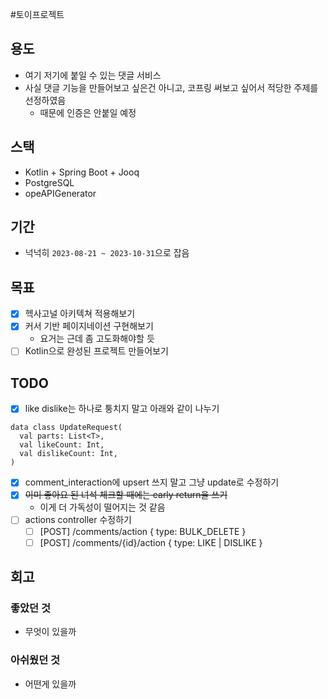 #토이프로젝트
## 용도
- 여기 저기에 붙일 수 있는 댓글 서비스
- 사실 댓글 기능을 만들어보고 싶은건 아니고, 코프링 써보고 싶어서 적당한 주제를 선정하였음
	- 때문에 인증은 안붙일 예정

## 스택
- Kotlin + Spring Boot + Jooq
- PostgreSQL
- opeAPIGenerator

## 기간
- 넉넉히 `2023-08-21 ~ 2023-10-31`으로 잡음

## 목표
- [x] 헥사고널 아키텍쳐 적용해보기
- [x] 커서 기반 페이지네이션 구현해보기
	- 요거는 근데 좀 고도화해야할 듯
- [ ] Kotlin으로 완성된 프로젝트 만들어보기

## TODO
- [x] like dislike는 하나로 퉁치지 말고 아래와 같이 나누기
```
data class UpdateRequest(
  val parts: List<T>,
  val likeCount: Int,
  val dislikeCount: Int,
)
```

 - [x] comment_interaction에 upsert 쓰지 말고 그냥 update로 수정하기
 - [x] ~~이미 좋아요 된 녀석 체크할 때에는 early return을 쓰기~~
	 - 이게 더 가독성이 떨어지는 것 같음
 - [ ] actions controller 수정하기
	 - [ ] [POST] /comments/action { type: BULK_DELETE }
	 - [ ] [POST] /comments/{id}/action { type: LIKE | DISLIKE }

## 회고
### 좋았던 것
- 무엇이 있을까

### 아쉬웠던 것
- 어떤게 있을까